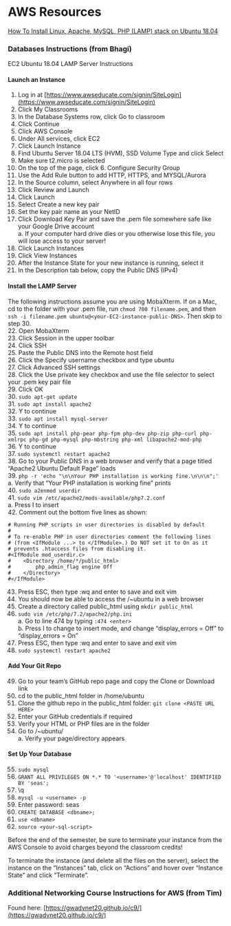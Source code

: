 # AWS Resources

[How To Install Linux, Apache, MySQL, PHP (LAMP) stack on Ubuntu 18.04](https://www.digitalocean.com/community/tutorials/how-to-install-linux-apache-mysql-php-lamp-stack-ubuntu-18-04)

### Databases Instructions (from Bhagi)<br>
EC2 Ubuntu 18.04 LAMP Server Instructions<br>

#### Launch an Instance
1.	Log in at [https://www.awseducate.com/signin/SiteLogin](https://www.awseducate.com/signin/SiteLogin)
2.	Click My Classrooms
3.	In the Database Systems row, click Go to classroom
4.	Click Continue
5.	Click AWS Console
6.	Under All services, click EC2
7.	Click Launch Instance
8.	Find Ubuntu Server 18.04 LTS (HVM), SSD Volume Type and click Select
9.	Make sure t2.micro is selected
10.	On the top of the page, click 6. Configure Security Group
11.	Use the Add Rule button to add HTTP, HTTPS, and MYSQL/Aurora
12.	In the Source column, select Anywhere in all four rows
13.	Click Review and Launch
14.	Click Launch
15.	Select Create a new key pair
16.	Set the key pair name as your NetID
17.	Click Download Key Pair and save the .pem file somewhere safe like your Google Drive account<br>
    a. If your computer hard drive dies or you otherwise lose this file, you will lose access to your server!<br>
18.	Click Launch Instances
19.	Click View Instances
20.	After the Instance State for your new instance is running, select it
21.	In the Description tab below, copy the Public DNS (IPv4)

#### Install the LAMP Server
The following instructions assume you are using MobaXterm. If on a Mac, cd to the folder with your .pem file, run `chmod 700 filename.pem`, and then `ssh -i filename.pem ubuntu@<your-EC2-instance-public-DNS>`. Then skip to step 30.<br>
22.	Open MobaXterm<br>
23.	Click Session in the upper toolbar<br>
24.	Click SSH<br>
25.	Paste the Public DNS into the Remote host field<br>
26.	Click the Specify username checkbox and type ubuntu<br>
27.	Click Advanced SSH settings<br>
28.	Click the Use private key checkbox and use the file selector to select your .pem key pair file<br>
29.	Click OK<br>
30.	`sudo apt-get update`<br>
31.	`sudo apt install apache2`<br>
32.	Y to continue<br>
33.	`sudo apt install mysql-server`<br>
34.	Y to continue<br>
35.	`sudo apt install php-pear php-fpm php-dev php-zip php-curl php-xmlrpc php-gd php-mysql php-mbstring php-xml libapache2-mod-php`<br>
36.	Y to continue<br>
37.	`sudo systemctl restart apache2`<br>
38.	Go to your Public DNS in a web browser and verify that a page titled “Apache2 Ubuntu Default Page” loads<br>
39.	`php -r 'echo "\n\nYour PHP installation is working fine.\n\n\n";'`<br>
    a. Verify that “Your PHP installation is working fine” prints<br>
40.	`sudo a2enmod userdir`<br>
41.	`sudo vim /etc/apache2/mods-available/php7.2.conf`<br>
    a. Press I to insert<br>
42.	Comment out the bottom five lines as shown:<br>
```
# Running PHP scripts in user directories is disabled by default
#
# To re-enable PHP in user directories comment the following lines
# (from <IfModule ...> to </IfModule>.) Do NOT set it to On as it
# prevents .htaccess files from disabling it.
#<IfModule mod_userdir.c>
#    <Directory /home/*/public_html>
#        php_admin_flag engine Off
#    </Directory>
#</IfModule>
```
43.	Press ESC, then type :wq and enter to save and exit vim<br>
44.	You should now be able to access the <public DNS>/~ubuntu in a web browser<br>
45.	Create a directory called public_html using `mkdir public_html`<br>
46.	`sudo vim /etc/php/7.2/apache2/php.ini`<br>
    a. Go to line 474 by typing `:474 <enter>`<br>
    b. Press I to change to insert mode, and change “display_errors = Off” to “display_errors = On”<br>
47.	Press ESC, then type :wq and enter to save and exit vim<br>
48.	`sudo systemctl restart apache2`<br>

#### Add Your Git Repo
49.	Go to your team’s GitHub repo page and copy the Clone or Download link<br>
50.	cd to the public_html folder in /home/ubuntu<br>
51.	Clone the github repo in the public_html folder: `git clone <PASTE URL HERE>`<br>
52.	Enter your GitHub credentials if required<br>
53.	Verify your HTML or PHP files are in the folder<br>
54.	Go to <your-EC2-instance-public-DNS>/~ubuntu/<br>
    a. Verify your page/directory appears<br>

#### Set Up Your Database
55.	`sudo mysql`<br>
56.	`GRANT ALL PRIVILEGES ON *.* TO '<username>'@'localhost' IDENTIFIED BY 'seas';`<br>
57.	\q<br>
58.	`mysql -u <username> -p`<br>
59.	Enter password: seas<br>
60.	`CREATE DATABASE <dbname>;`<br>
61.	`use <dbname>`<br>
62.	`source <your-sql-script>`<br>

Before the end of the semester, be sure to terminate your instance from the AWS Console to avoid charges beyond the classroom credits!

To terminate the instance (and delete all the files on the server), select the instance on the “Instances” tab, click on “Actions” and hover over “Instance State” and click “Terminate”.
  
### Additional Networking Course Instructions for AWS (from Tim)
Found here: [https://gwadvnet20.github.io/c9/](https://gwadvnet20.github.io/c9/)
